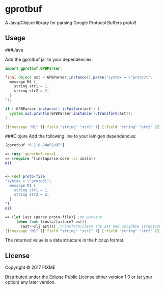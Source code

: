 # gprotbuf

A Java/Clojure library for parsing Google Protocol Buffers proto3

## Usage
###Java

Add the gprotbuf jar to your dependencies.

```java
import gprotbuf.GPBParser;

final Object ast = GPBParser.instance().parse("syntax = \"proto3\";
  message M1 {
    string str1 = 1;
    string str2 = 2;
  }
");

if (!GPBParser.instance().isFailure(ast)) {
  System.out.println(GPBParser.instance().transform(ast));
}
```
```clojure
((:message "M1" ([:field "string" "str1" 1] [:field "string" "str2" 2])))        
```



###Clojure
Add the following line to your leinigen dependencies:
```clojure
[gprotbuf "0.1.0-SNAPSHOT"]
```
```clojure
=> (use 'gprotbuf.core)
=> (require '[instaparse.core :as insta])
nil
```
```clojure

=> (def proto-file 
"syntax = \"proto3\";
  message M1 {
    string str1 = 1;
    string str2 = 2;
  }
")
nil

=> (let [ast (parse proto-file)] ;do parsing
     (when (not (insta/failure? ast))
       (ast->clj ast))) ;transform/clean the ast and validate structure
((:message "M1" ([:field "string" "str1" 1] [:field "string" "str2" 2])))        
```
The returned value is a data structure in the hiccup format.

## License

Copyright © 2017 FIXME

Distributed under the Eclipse Public License either version 1.0 or (at
your option) any later version.
